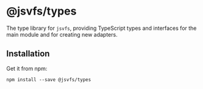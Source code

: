 # @jsvfs/types

The type library for `jsvfs`, providing TypeScript types and interfaces for the main module and for creating new adapters.

## Installation

Get it from npm:
```shell
npm install --save @jsvfs/types
```
